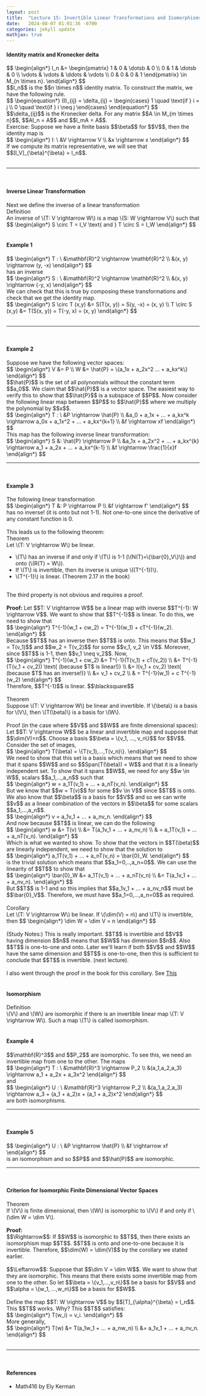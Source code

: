```yaml
---
layout: post
title:  "Lecture 15: Invertible Linear Transformations and Isomorphisms"
date:   2024-08-07 01:01:36 -0700
categories: jekyll update
mathjax: true
---
```

<h4><b>Identity matrix and Kronecker delta</b></h4>
<div>
$$
\begin{align*}
I_n &= 
\begin{pmatrix}
1 & 0 & \dotsb & 0 \\
0 & 1 & \dotsb & 0 \\
\vdots & \vdots & \ddots & \vdots \\
0 & 0 & 0 & 1
\end{pmatrix} \in M_{n \times n}.
\end{align*}
$$
</div>
$$I_n$$ is the $$n \times n$$ identity matrix. To construct the matrix, we have the following rule.
<div>
$$
 \begin{equation*}
(I)_{ij} = \delta_{ij} = \begin{cases} 1 \quad \text{if } i = j \\ 0 \quad \text{if } i \neq j \end{cases}
 \end{equation*}
$$
</div>
$$\delta_{ij}$$ is the Kronecker delta. For any matrix $$A \in M_{m \times n}$$, $$AI_n = A$$ and $$I_mA = A$$. 
<br>
Exercise: Suppose we have a finite basis $$\beta$$ for $$V$$, then the identity map is
<div>
$$
\begin{align*}
I: \ &V \rightarrow V \\
      &x \rightarrow x
\end{align*}
$$
</div>
If we compute its matrix representative, we will see that $$[I_V]_{\beta}^{\beta} = I_n$$.
<br>
<br>
<hr>
<br>
<!------------------------------------------------------------------------------------>
<h4><b>Inverse Linear Transformation</b></h4>
Next we define the inverse of a linear transformation
<div class="bdiv">
Definition
</div>
<div class="bbdiv">
An inverse of \(T: V \rightarrow W\) is a map \(S: W \rightarrow V\) such that
$$
\begin{align*}
S \circ T = I_V \text{ and } T \circ S = I_W
\end{align*}
$$
</div>
<br>
<!------------------------------------------------------------------------------------>
<h4><b>Example 1</b></h4>
<div>
$$
\begin{align*}
T : \ &\mathbf{R}^2 \rightarrow \mathbf{R}^2 \\
    &(x, y) \rightarrow (y, -x)         
\end{align*}
$$
</div>
has an inverse
<div>
$$
\begin{align*}
S : \ &\mathbf{R}^2 \rightarrow \mathbf{R}^2 \\
    &(x, y) \rightarrow (-y, x)         
\end{align*}
$$
</div>
We can check that this is true by composing these transformations and check that we get the identity map.
<div>
$$
\begin{align*}
S \circ T (x,y) &= S(T(x, y)) = S(y, -x) = (x, y) \\
T \circ S (x,y) &= T(S(x, y)) = T(-y, x) = (x, y) 
\end{align*}
$$
</div>
<br>
<hr>
<br>
<!------------------------------------------------------------------------------------>
<h4><b>Example 2</b></h4>
Suppose we have the following vector spaces:
<div>
$$
\begin{align*}
V &= P \\
W &= \hat{P} = \{a_1x + a_2x^2 ... + a_kx^k\}
\end{align*}
$$
</div>
$$\hat{P}$$ is the set of all polynomials without the constant term $$a_0$$. We claim that $$\hat{P}$$ is a vector space. The easiest way to verify this to show that $$\hat{P}$$ is a subspace of $$P$$. Now consider the following linear map between $$P$$ to $$\hat{P}$$ where we multiply the polynomial by $$x$$.
<div>
$$
\begin{align*}
T : \ &P \rightarrow \hat{P}  \\
&a_0 + a_1x + ... + a_kx^k \rightarrow a_0x + a_1x^2 + ... + a_kx^{k+1} \\
&f \rightarrow xf
\end{align*}
$$
</div>
This map has the following inverse linear transformation:
<div>
$$
\begin{align*}
S &: \hat{P} \rightarrow P  \\
&a_1x + a_2x^2 + ... + a_kx^{k}  \rightarrow a_1 + a_2x + ... + a_kx^{k-1}  \\
&f \rightarrow \frac{1}{x}f
\end{align*}
$$
</div>
<hr>
<br>
<!------------------------------------------------------------------------------------>
<h4><b>Example 3</b></h4>
The following linear transformation
<div>
$$
\begin{align*}
T &: P \rightarrow P  \\
&f \rightarrow f'
\end{align*}
$$
</div>
has no inverse! (it is onto but not 1-1). Not one-to-one since the derivative of any constant function is 0.
<br>
<br>
<!------------------------------------------------------------------------------------>
This leads us to the following theorem:
<div class="purdiv">
Theorem
</div>
<div class="purbdiv">
Let \(T: V \rightarrow W\) be linear.
<ul>
	<li>\(T\) has an inverse if and only if \(T\) is 1-1 (\(N(T)=\{\bar{0}_V\}\)) and onto (\(R(T) = W\)).</li>
	<li>If \(T\) is invertible, then its inverse is unique \((T^{-1})\).</li>
	<li>\(T^{-1}\) is linear. (Theorem 2.17 in the book)</li>
</ul>
</div>
<br>
The third property is not obvious and requires a proof.
<br>
<br>
<b>Proof:</b> Let $$T: V \rightarrow W$$ be a linear map with inverse $$T^{-1}: W \rightarrow V$$. We want to show that $$T^{-1}$$ is linear. To do this, we need to show that 
<div>
$$
\begin{align*}
T^{-1}(w_1 + cw_2) = T^{-1}(w_1) + cT^{-1}(w_2).
\end{align*}
$$
</div>
Because $$T$$ has an inverse then $$T$$ is onto. This means that $$w_1 = T(v_1)$$ and $$w_2 = T(v_2)$$ for some $$v_1, v_2 \in V$$. Moreover, since $$T$$ is 1-1, then $$v_1 \neq v_2$$. Now,
<div>
$$
\begin{align*}
T^{-1}(w_1 + cw_2) &= T^{-1}(T(v_1) + cT(v_2)) \\
 &= T^{-1}(T(v_1 + cv_2)) \text{ (because $T$ is linear!)} \\
  &= I(v_1 + cv_2) \text{ (because $T$ has an inverse!)} \\
  &= v_1 + cv_2 \\
  & = T^{-1}(w_1) + c T^{-1}(w_2)
\end{align*}
$$
</div>
Therefore, $$T^{-1}$$ is linear. $$\blacksquare$$
<br>
<br>
<!------------------------------------------------------------------------------------>
<div class="purdiv">
Theorem
</div>
<div class="purbdiv">
Suppose \(T: V \rightarrow W\) be linear and invertible. If \(\beta\) is a basis for \(V\), then \(T(\beta)\) is a basis for \(W\).
</div>
<br>
Proof (in the case where $$V$$ and $$W$$ are finite dimensional spaces):<br>
Let $$T: V \rightarrow W$$ be a linear and invertible map and suppose that $$\dim(V)=n$$. Choose a basis $$\beta = \{v_1, ..., v_n\}$$ for $$V$$. Consider the set of images,
<div>
$$
\begin{align*}
T(\beta) = \{T(v_1),...,T(v_n)\}.
\end{align*}
$$
</div>
We need to show that this set is a basis which means that we need to show that it spans $$W$$ and so $$Span(T(\beta)) = W$$ and that it is a linearly independent set. To show that it spans $$W$$, we need for any $$w \in W$$, scalars $$a_1,...,a_n$$ such that
<div>
$$
\begin{align*}
w = a_1T(v_1) + ... + a_nT(v_n).
\end{align*}
$$
</div>
But we know that $$w = T(v)$$ for some $$v \in V$$ since $$T$$ is onto. We also know that $$\beta$$ is a basis for $$V$$ and so we can write $$v$$ as a linear combination of the vectors in $$\beta$$ for some scalars $$a_1,...,a_n$$.
<div>
$$
\begin{align*}
v = a_1v_1 + ... + a_nv_n.
\end{align*}
$$
</div>
And now because $$T$$ is linear, we can do the following
<div>
$$
\begin{align*}
w &= T(v) \\
  &= T(a_1v_1 + ... + a_nv_n) \\
  & = a_1T(v_1) + ... + a_nT(v_n).
\end{align*}
$$
</div>
Which is what we wanted to show. To show that the vectors in $$T(\beta)$$ are linearly independent, we need to show that the solution to 
<div>
$$
\begin{align*}
a_1T(v_1) + ... + a_nT(v_n) = \bar{0}_W.
\end{align*}
$$
</div>
is the trivial solution which means that $$a_1=0,..,a_n=0$$. We can use the linearity of $$T$$ to show that
<div>
$$
\begin{align*}
\bar{0}_W &= a_1T(v_1) + ... + a_nT(v_n) \\
 &= T(a_1v_1 + ... + a_nv_n).
\end{align*}
$$
</div>
But $$T$$ is 1-1 and so this implies that $$a_1v_1 + ... + a_nv_n$$ must be $$\bar{0}_V$$. Therefore, we must have $$a_1=0,...,a_n=0$$ as required.
<br>
<br>
<!------------------------------------------------------------------------------------>
<div class="purdiv">
Corollary
</div>
<div class="purbdiv">
Let \(T: V \rightarrow W\) be linear. If \(\dim(V) = n\) and \(T\) is invertible, then 
$$
\begin{align*}
\dim W = \dim V = n
\end{align*}
$$
</div>
<br>
(Study Notes:) This is really important. $$T$$ is invertible and $$V$$ having dimension $$n$$ means that $$W$$ has dimension $$n$$. Also $$T$$ is one-to-one and onto. Later we'll learn if both $$V$$ and $$W$$ have the same dimension and $$T$$ is one-to-one, then this is sufficient to conclude that $$T$$ is invertible. (next lecture).
<br>
<br>
I also went through the proof in the book for this corollary. See <a href="https://strncat.github.io/jekyll/update/2024/08/13/lec15-corollary-2.17.html">This</a>
<br>
<br>
<!------------------------------------------------------------------------------------>
<h4><b>Isomorphism</b></h4>
<div class="bdiv">
Definition
</div>
<div class="bbdiv">
\(V\) and \(W\) are isomorphic if there is an invertible linear map \(T: V \rightarrow W\). Such a map \(T\) is called isomorphism.
</div>
<br>
<!------------------------------------------------------------------------------------>
<h4><b>Example 4</b></h4>
$$\mathbf{R}^3$$ and $$P_2$$ are isomorphic. To see this, we need an invertible map from one to the other. The maps
<div>
$$
\begin{align*}
T : \ &\mathbf{R}^3 \rightarrow P_2  \\
&(a_1,a_2,a_3) \rightarrow a_1 + a_2x + a_3x^2
\end{align*}
$$
</div>
and
<div>
$$
\begin{align*}
U : \ &\mathbf{R}^3 \rightarrow P_2  \\
&(a_1,a_2,a_3) \rightarrow a_3 + (a_1 + a_2)x + (a_1 + a_2)x^2
\end{align*}
$$
</div>
are both isomorphisms.
<br>
<hr>
<br>
<!------------------------------------------------------------------------------------>
<h4><b>Example 5</b></h4>
<div>
$$
\begin{align*}
U : \ &P \rightarrow \hat{P}  \\
&f \rightarrow xf
\end{align*}
$$
</div>
is an isomorphism and so $$P$$ and $$\hat{P}$$ are isomorphic.
<br>
<hr>
<br>
<!------------------------------------------------------------------------------------>
<h4><b>Criterion for Isomorphic Finite Dimensional Vector Spaces</b></h4>
<div class="purdiv">
Theorem
</div>
<div class="purbdiv">
If \(V\) is finite dimensional, then \(W\) is isomorphic to \(V\) if and only if \(\dim W = \dim V\).
</div>
<br>
<b>Proof: </b>
<br>
$$\Rightarrow$$: If $$W$$ is isomorphic to $$T$$, then there exists an isomorphism map $$T$$. $$T$$ is onto and one-to-one because it is invertible. Therefore, $$\dim(W) = \dim(V)$$ by the corollary we stated earlier.
<br>
<br>
$$\Leftarrow$$: Suppose that $$\dim V = \dim W$$. We want to show that they are isomorphic. This means that there exists some invertible map from one to the other. So let $$\beta = \{v_1,...,v_n\}$$ be a basis for $$V$$ and $$\alpha = \{w_1, ...,w_n\}$$ be a basis for $$W$$.
<br>
<br>
Define the map $$T: W \rightarrow V$$ by $$[T]_{\alpha}^{\beta} = I_n$$. This $$T$$ works. Why? This $$T$$ satisfies:
<div>
$$
\begin{align*}
T(w_i) = v_i.
\end{align*}
$$
</div>
More generally,
<div>
$$
\begin{align*}
T(w) &= T(a_1w_1 + ... + a_nw_n) \\
	   &= a_1v_1 + ... + a_nv_n.
\end{align*}
$$
</div>
<br>
<hr>
<br>
<!------------------------------------------------------------------------------------>
<h4><b>References</b></h4>
<ul>
<li>Math416 by Ely Kerman</li>
</ul>






















